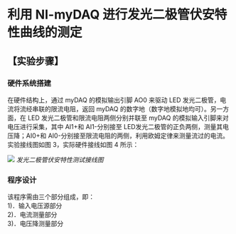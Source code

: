 # 利用 NI-myDAQ 进行发光二极管伏安特性曲线的测定

## 【实验步骤】

### 硬件系统搭建

在硬件结构上，通过 myDAQ 的模拟输出引脚 AO0 来驱动 LED 发光二极管，电流将流经串联的限流电阻，返回 myDAQ 的数字地（数字地模拟地均可）。另一方面，在 LED 发光二极管和限流电阻两侧分别并联至 myDAQ 的模拟输入引脚来对电压进行采集，其中 AI1+和 AI1-分别接至 LED发光二极管的正负两侧，测量其电压降；AI0+和 AI0-分别接至限流电阻的两侧，利用欧姆定律来测量流过的电流。实验接线图如图 3，实际硬件接线如图 4 所示：


![](6]RX9IEWHVSOREB9PCEH6G2.png)
*发光二极管伏安特性测试接线图*

### 程序设计
该程序需由三个部分组成，即：  
1)．输入电压源部分  
2)．电流测量部分  
3)．电压降测量部分
